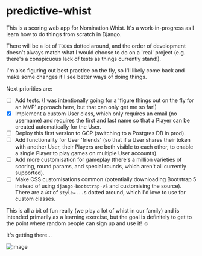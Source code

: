 # predictive-whist

This is a scoring web app for Nomination Whist. It's a work-in-progress as I learn how to do things from scratch
in Django.

There will be a lot of `TODO`s dotted around, and the order of development doesn't always match what I would choose
to do on a 'real' project (e.g. there's a conspicuous lack of tests as things currently stand!).

I'm also figuring out best practice on the fly, so I'll likely come back and make some changes if I see better ways
of doing things.

Next priorities are:
- [ ] Add tests. (I was intentionally going for a 'figure things out on the fly for an MVP' approach here, but that can
   only get me so far!)
- [x] Implement a custom User class, which only requires an email (no username) and requires the first and last name so
   that a Player can be created automatically for the User.
- [ ] Deploy this first version to GCP (switching to a Postgres DB in prod).
- [ ] Add functionality for User 'friends' (so that if a User shares their token with another User, their Players are
   both visible to each other, to enable a single Player to play games on multiple User accounts).
- [ ] Add more customisation for gameplay (there's a million varieties of scoring, round params, and special rounds,
   which aren't all currently supported).
- [ ] Make CSS customisations common (potentially downloading Bootstrap 5 instead of using `django-bootstrap-v5` and
   customising the source). There are a _lot_ of `style=...`s dotted around, which I'd love to use for custom
   classes.

This is all a bit of fun really (we play a lot of whist in our family) and is intended primarily as a learning
exercise, but the goal is definitely to get to the point where random people can sign up and use it! ☺️

It's getting there...

![image](https://github.com/richcooper95/predictive-whist/assets/58304039/271b4b64-b965-462e-8b34-190791dcad8c)

